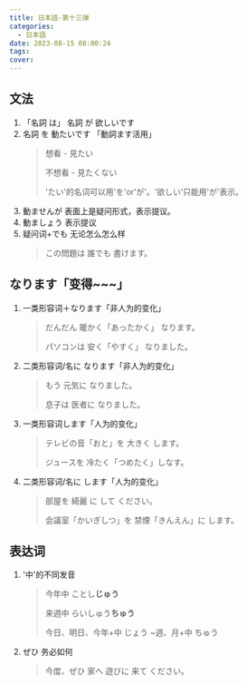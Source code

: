 ```yaml
---
title: 日本語-第十三弾
categories:
  - 日本語
date: 2023-08-15 08:00:24
tags:
cover:
---
```


## 文法

1. 「名詞 は」 名詞 が 欲しいです
2. 名詞 を 動たいです 「動詞ます活用」
   > 想看 - 見たい
   >
   > 不想看 - 見たくない
   >
   > 'たい'的名词可以用'を'or'が'。'欲しい'只能用'が'表示。
3. 動ませんが 表面上是疑问形式，表示提议。
4. 動ましょう 表示提议
5. 疑问词+でも 无论怎么怎么样
   > この問題は 誰でも 書けます。

## なります「变得~~~」

1. 一类形容词＋なります「非人为的变化」
   > だんだん 暖かく「あったかく」 なります。
   >
   > パソコンは 安く「やすく」 なりました。
2. 二类形容词/名に なります「非人为的变化」
   > もう 元気に なりました。
   >
   > 息子は 医者に なりました。
3. 一类形容词します「人为的变化」
   > テレビの音「おと」を 大きく します。
   >
   > ジュースを 冷たく「つめたく」しなす。
4. 二类形容词/名に します「人为的变化」
   > 部屋を 綺麗 に して ください。
   >
   > 会議室「かいぎしつ」を 禁煙「きんえん」に します。

## 表达词

1. '中'的不同发音
   > 今年中 ことし**じゅう**
   >
   > 来週中 らいしゅう**ちゅう**
   >
   > 今日、明日、今年+中 じょう
   > ~週、月+中 ちゅう
2. ぜひ 务必如何
   > 今度、ぜひ 家へ 遊びに 来て ください。

